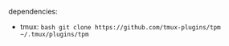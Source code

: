 

dependencies:
  - tmux: ```bash git clone https://github.com/tmux-plugins/tpm ~/.tmux/plugins/tpm ```
